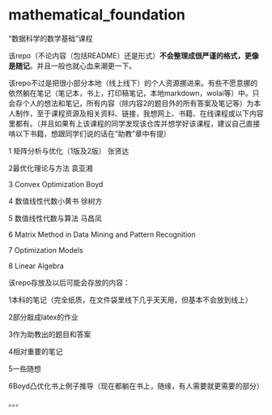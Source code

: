 # mathematical_foundation
“数据科学的数学基础”课程

该repo（不论内容（包括README）还是形式）**不会整理成很严谨的格式，更像是随记**。并且一般也就心血来潮更一下。

该repo不过是把很小部分本地（线上线下）的个人资源挪进来。有些不愿意挪的依然躺在笔记（笔记本，书上，打印稿笔记，本地markdown，wolai等）中。只会存个人的想法和笔记，所有内容（除内容2的题目外的所有答案及笔记等）为本人制作，至于课程资源及相关资料、链接，我想网上、书籍、在线课程或以下内容里都有。（并且如果有上该课程的同学发现该仓库并想学好该课程，建议自己直接啃以下书籍，想跟同学们说的话在“助教”章中有提）

1 矩阵分析与优化（1版及2版） 张贤达

2最优化理论与方法 袁亚湘

3 Convex Optimization Boyd

4 数值线性代数小黄书 徐树方

5 数值线性代数与算法 马昌凤

6 Matrix Method in Data Mining and Pattern Recognition

7 Optimization Models

8 Linear Algebra

该repo存放及以后可能会存放的内容：

1本科的笔记（完全纸质，在文件袋里线下几乎天天用，但基本不会放到线上）

2部分敲成latex的作业

3作为助教出的题目和答案

4相对重要的笔记

5一些随想

6Boyd凸优化书上例子推导（现在都躺在书上，随缘，有人需要就更需要的部分）

。。。
